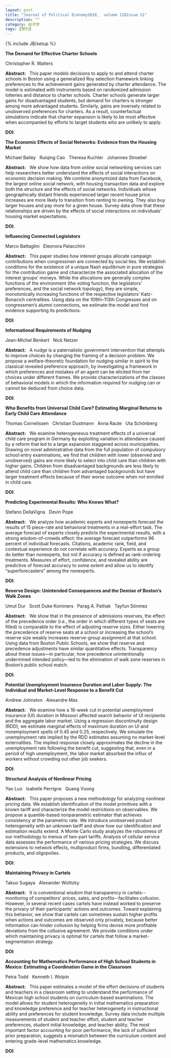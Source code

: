 ```yaml
---
layout: post
title: "Journal of Political Economy2018,  volume 126Issue S1"
description: ""
category: 经济学
tags: [期刊]
---
```

{% include JB/setup %}

<p><strong>The Demand for Effective Charter Schools</strong></p>
<p>Christopher R. Walters&nbsp;&nbsp;&nbsp;</p>
<p><strong>Abstract:</strong>&nbsp;&nbsp;&nbsp;This paper models decisions to apply to and attend charter schools in Boston using a generalized Roy selection framework linking preferences to the achievement gains generated by charter attendance. The model is estimated with instruments based on randomized admission lotteries and distance to charter schools. Charter schools generate larger gains for disadvantaged students, but demand for charters is stronger among more advantaged students. Similarly, gains are inversely related to unobserved preferences for charters. As a result, counterfactual simulations indicate that charter expansion is likely to be most effective when accompanied by efforts to target students who are unlikely to apply.</p>
<p><strong>DOI</strong>:
</p>


  

<p><strong>The Economic Effects of Social Networks: Evidence from the Housing Market</strong></p>
<p>Michael Bailey&nbsp;&nbsp;&nbsp;Ruiqing Cao&nbsp;&nbsp;&nbsp;Theresa Kuchler&nbsp;&nbsp;&nbsp;Johannes Stroebel&nbsp;&nbsp;&nbsp;</p>
<p><strong>Abstract:</strong>&nbsp;&nbsp;&nbsp;We show how data from online social networking services can help researchers better understand the effects of social interactions on economic decision making. We combine anonymized data from Facebook, the largest online social network, with housing transaction data and explore both the structure and the effects of social networks. Individuals whose geographically distant friends experienced larger recent house price increases are more likely to transition from renting to owning. They also buy larger houses and pay more for a given house. Survey data show that these relationships are driven by the effects of social interactions on individuals' housing market expectations.</p>
<p><strong>DOI</strong>:
</p>


  

<p><strong>Influencing Connected Legislators</strong></p>
<p>Marco Battaglini&nbsp;&nbsp;&nbsp;Eleonora Patacchini&nbsp;&nbsp;&nbsp;</p>
<p><strong>Abstract:</strong>&nbsp;&nbsp;&nbsp;This paper studies how interest groups allocate campaign contributions when congressmen are connected by social ties. We establish conditions for the existence of a unique Nash equilibrium in pure strategies for the contribution game and characterize the associated allocation of the interest groups’ moneys. While the allocations are generally complex functions of the environment (the voting function, the legislators’ preferences, and the social network topology), they are simple, monotonically increasing functions of the respective legislators’ Katz-Bonacich centralities. Using data on the 109th–113th Congresses and on congressmen’s alumni connections, we estimate the model and find evidence supporting its predictions.</p>
<p><strong>DOI</strong>:
</p>


  

<p><strong>Informational Requirements of Nudging</strong></p>
<p>Jean-Michel Benkert&nbsp;&nbsp;&nbsp;Nick Netzer&nbsp;&nbsp;&nbsp;</p>
<p><strong>Abstract:</strong>&nbsp;&nbsp;&nbsp;A nudge is a paternalistic government intervention that attempts to improve choices by changing the framing of a decision problem. We propose a welfare-theoretic foundation for nudging similar in spirit to the classical revealed preference approach, by investigating a framework in which preferences and mistakes of an agent can be elicited from her choices under different frames. We provide characterizations of the classes of behavioral models in which the information required for nudging can or cannot be deduced from choice data.</p>
<p><strong>DOI</strong>:
</p>


  

<p><strong>Who Benefits from Universal Child Care? Estimating Marginal Returns to Early Child Care Attendance</strong></p>
<p>Thomas Cornelissen&nbsp;&nbsp;&nbsp;Christian Dustmann&nbsp;&nbsp;&nbsp;Anna Raute&nbsp;&nbsp;&nbsp;Uta Schönberg&nbsp;&nbsp;&nbsp;</p>
<p><strong>Abstract:</strong>&nbsp;&nbsp;&nbsp;We examine heterogeneous treatment effects of a universal child care program in Germany by exploiting variation in attendance caused by a reform that led to a large expansion staggered across municipalities. Drawing on novel administrative data from the full population of compulsory school entry examinations, we find that children with lower (observed and unobserved) gains are more likely to select into child care than children with higher gains. Children from disadvantaged backgrounds are less likely to attend child care than children from advantaged backgrounds but have larger treatment effects because of their worse outcome when not enrolled in child care.</p>
<p><strong>DOI</strong>:
</p>


  

<p><strong>Predicting Experimental Results: Who Knows What?</strong></p>
<p>Stefano DellaVigna&nbsp;&nbsp;&nbsp;Devin Pope&nbsp;&nbsp;&nbsp;</p>
<p><strong>Abstract:</strong>&nbsp;&nbsp;&nbsp;We analyze how academic experts and nonexperts forecast the results of 15 piece-rate and behavioral treatments in a real-effort task. The average forecast of experts closely predicts the experimental results, with a strong wisdom-of-crowds effect: the average forecast outperforms 96 percent of individual forecasts. Citations, academic rank, field, and contextual experience do not correlate with accuracy. Experts as a group do better than nonexperts, but not if accuracy is defined as rank-ordering treatments. Measures of effort, confidence, and revealed ability are predictive of forecast accuracy to some extent and allow us to identify “superforecasters” among the nonexperts.</p>
<p><strong>DOI</strong>:
</p>


  

<p><strong>Reserve Design: Unintended Consequences and the Demise of Boston’s Walk Zones</strong></p>
<p>Umut Dur&nbsp;&nbsp;&nbsp;Scott Duke Kominers&nbsp;&nbsp;&nbsp;Parag A. Pathak&nbsp;&nbsp;&nbsp;Tayfun Sönmez&nbsp;&nbsp;&nbsp;</p>
<p><strong>Abstract:</strong>&nbsp;&nbsp;&nbsp;We show that in the presence of admissions reserves, the effect of the precedence order (i.e., the order in which different types of seats are filled) is comparable to the effect of adjusting reserve sizes. Either lowering the precedence of reserve seats at a school or increasing the school’s reserve size weakly increases reserve-group assignment at that school. Using data from Boston Public Schools, we show that reserve and precedence adjustments have similar quantitative effects. Transparency about these issues—in particular, how precedence unintentionally undermined intended policy—led to the elimination of walk zone reserves in Boston’s public school match.</p>
<p><strong>DOI</strong>:
</p>


  

<p><strong>Potential Unemployment Insurance Duration and Labor Supply: The Individual and Market-Level Response to a Benefit Cut</strong></p>
<p>Andrew Johnston&nbsp;&nbsp;&nbsp;Alexandre Mas&nbsp;&nbsp;&nbsp;</p>
<p><strong>Abstract:</strong>&nbsp;&nbsp;&nbsp;We examine how a 16-week cut in potential unemployment insurance (UI) duration in Missouri affected search behavior of UI recipients and the aggregate labor market. Using a regression discontinuity design (RDD), we estimate marginal effects of maximum duration on UI and nonemployment spells of 0.45 and 0.25, respectively. We simulate the unemployment rate implied by the RDD estimates assuming no market-level externalities. The implied response closely approximates the decline in the unemployment rate following the benefit cut, suggesting that, even in a period of high unemployment, the labor market absorbed the influx of workers without crowding out other job seekers.</p>
<p><strong>DOI</strong>:
</p>


  

<p><strong>Structural Analysis of Nonlinear Pricing</strong></p>
<p>Yao Luo&nbsp;&nbsp;&nbsp;Isabelle Perrigne&nbsp;&nbsp;&nbsp;Quang Vuong&nbsp;&nbsp;&nbsp;</p>
<p><strong>Abstract:</strong>&nbsp;&nbsp;&nbsp;This paper proposes a new methodology for analyzing nonlinear pricing data. We establish identification of the model primitives with a known tariff and characterize the model restrictions on observables. We propose a quantile-based nonparametric estimator that achieves consistency at the parametric rate. We introduce unobserved product heterogeneity with an unknown tariff and show how our identification and estimation results extend. A Monte Carlo study analyzes the robustness of our methodology to menus of two-part tariffs. Analysis of cellular service data assesses the performance of various pricing strategies. We discuss extensions to network effects, multiproduct firms, bundling, differentiated products, and oligopolies.</p>
<p><strong>DOI</strong>:
</p>


  

<p><strong>Maintaining Privacy in Cartels</strong></p>
<p>Takuo Sugaya&nbsp;&nbsp;&nbsp;Alexander Wolitzky&nbsp;&nbsp;&nbsp;</p>
<p><strong>Abstract:</strong>&nbsp;&nbsp;&nbsp;It is conventional wisdom that transparency in cartels--monitoring of competitors' prices, sales, and profits--facilitates collusion. However, in several recent cases cartels have instead worked to preserve the privacy of their participants' actions and outcomes. Toward explaining this behavior, we show that cartels can sometimes sustain higher profits when actions and outcomes are observed only privately, because better information can hinder collusion by helping firms devise more profitable deviations from the collusive agreement. We provide conditions under which maintaining privacy is optimal for cartels that follow a market-segmentation strategy.</p>
<p><strong>DOI</strong>:
</p>


  

<p><strong>Accounting for Mathematics Performance of High School Students in Mexico: Estimating a Coordination Game in the Classroom</strong></p>
<p>Petra Todd&nbsp;&nbsp;&nbsp;Kenneth I. Wolpin&nbsp;&nbsp;&nbsp;</p>
<p><strong>Abstract:</strong>&nbsp;&nbsp;&nbsp;This paper estimates a model of the effort decisions of students and teachers in a classroom setting to understand the performance of Mexican high school students on curriculum-based examinations. The model allows for student heterogeneity in initial mathematics preparation and knowledge preference and for teacher heterogeneity in instructional ability and preferences for student knowledge. Survey data include multiple measurements of student and teacher effort, student and teacher preferences, student initial knowledge, and teacher ability. The most important factor accounting for poor performance, the lack of sufficient prior preparation, suggests a mismatch between the curriculum content and entering grade-level mathematics knowledge.</p>
<p><strong>DOI</strong>:
</p>


  